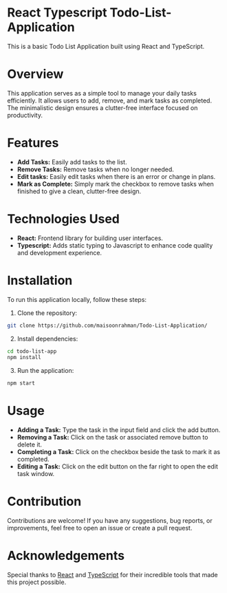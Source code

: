 # React Typescript Todo-List-Application
This is a basic Todo List Application built using React and TypeScript.

# Overview
This application serves as a simple tool to manage your daily tasks efficiently. It allows users to add, remove, and mark tasks as completed. The minimalistic design ensures a clutter-free interface focused on productivity.

# Features
*   **Add Tasks:** Easily add tasks to the list.
*   **Remove Tasks:** Remove tasks when no longer needed.
*   **Edit tasks:** Easily edit tasks when there is an error or change in plans.
*   **Mark as Complete:** Simply mark the checkbox to remove tasks when finished to give a clean, clutter-free design.

# Technologies Used
*   **React:** Frontend library for building user interfaces.
*   **Typescript:** Adds static typing to Javascript to enhance code quality and development experience.

#  Installation
To run this application locally, follow these steps:

1. Clone the repository:
``` bash
git clone https://github.com/maisoonrahman/Todo-List-Application/
```
2. Install dependencies:
``` bash
cd todo-list-app
npm install
```
3. Run the application:
``` bash
npm start
```

# Usage
*   **Adding a Task:** Type the task in the input field and click the add button.
*   **Removing a Task:** Click on the task or associated remove button to delete it.
*   **Completing a Task:** Click on the checkbox beside the task to mark it as completed.
*   **Editing a Task:** Click on the edit button on the far right to open the edit task window.

# Contribution
Contributions are welcome! If you have any suggestions, bug reports, or improvements, feel free to open an issue or create a pull request.

# Acknowledgements
Special thanks to [React](https://reactjs.org/) and [TypeScript](https://www.typescriptlang.org/) for their incredible tools that made this project possible.
